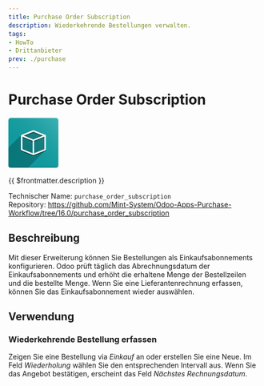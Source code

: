 ```yaml
---
title: Purchase Order Subscription
description: Wiederkehrende Bestellungen verwalten.
tags:
- HowTo
- Drittanbieter
prev: ./purchase
---
```

# Purchase Order Subscription
![icon_oms_box](attachments/icon_oms_box.png)

{{ $frontmatter.description }}

Technischer Name: `purchase_order_subscription`\
Repository: <https://github.com/Mint-System/Odoo-Apps-Purchase-Workflow/tree/16.0/purchase_order_subscription>

## Beschreibung

Mit dieser Erweiterung können Sie Bestellungen als Einkaufsabonnements konfigurieren. Odoo prüft täglich das Abrechnungsdatum der Einkaufsabonnements und erhöht die erhaltene Menge der Bestellzeilen und die bestellte Menge. Wenn Sie eine Lieferantenrechnung erfassen, können Sie das Einkaufsabonnement wieder auswählen.

## Verwendung

### Wiederkehrende Bestellung erfassen

Zeigen Sie eine Bestellung via *Einkauf* an oder erstellen Sie eine Neue. Im Feld *Wiederholung* wählen Sie den entsprechenden Intervall aus. Wenn Sie das Angebot bestätigen, erscheint das Feld *Nächstes Rechnungsdatum*.
